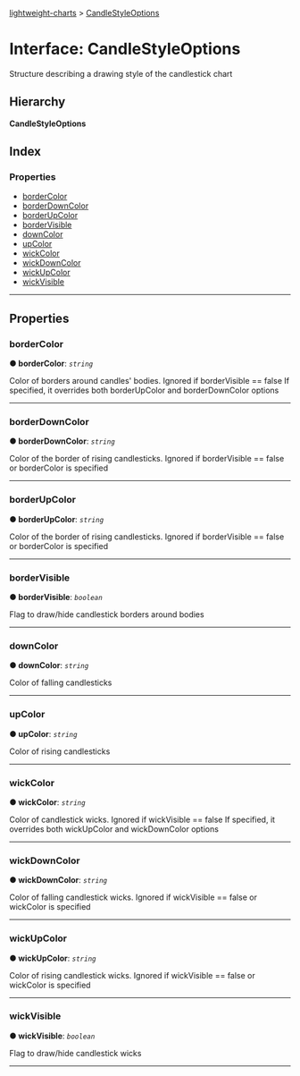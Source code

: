 [lightweight-charts](../README.md) > [CandleStyleOptions](../interfaces/candlestyleoptions.md)

# Interface: CandleStyleOptions

Structure describing a drawing style of the candlestick chart

## Hierarchy

**CandleStyleOptions**

## Index

### Properties

* [borderColor](candlestyleoptions.md#bordercolor)
* [borderDownColor](candlestyleoptions.md#borderdowncolor)
* [borderUpColor](candlestyleoptions.md#borderupcolor)
* [borderVisible](candlestyleoptions.md#bordervisible)
* [downColor](candlestyleoptions.md#downcolor)
* [upColor](candlestyleoptions.md#upcolor)
* [wickColor](candlestyleoptions.md#wickcolor)
* [wickDownColor](candlestyleoptions.md#wickdowncolor)
* [wickUpColor](candlestyleoptions.md#wickupcolor)
* [wickVisible](candlestyleoptions.md#wickvisible)

---

## Properties

<a id="bordercolor"></a>

###  borderColor

**● borderColor**: *`string`*

Color of borders around candles' bodies. Ignored if borderVisible == false If specified, it overrides both borderUpColor and borderDownColor options

___
<a id="borderdowncolor"></a>

###  borderDownColor

**● borderDownColor**: *`string`*

Color of the border of rising candlesticks. Ignored if borderVisible == false or borderColor is specified

___
<a id="borderupcolor"></a>

###  borderUpColor

**● borderUpColor**: *`string`*

Color of the border of rising candlesticks. Ignored if borderVisible == false or borderColor is specified

___
<a id="bordervisible"></a>

###  borderVisible

**● borderVisible**: *`boolean`*

Flag to draw/hide candlestick borders around bodies

___
<a id="downcolor"></a>

###  downColor

**● downColor**: *`string`*

Color of falling candlesticks

___
<a id="upcolor"></a>

###  upColor

**● upColor**: *`string`*

Color of rising candlesticks

___
<a id="wickcolor"></a>

###  wickColor

**● wickColor**: *`string`*

Color of candlestick wicks. Ignored if wickVisible == false If specified, it overrides both wickUpColor and wickDownColor options

___
<a id="wickdowncolor"></a>

###  wickDownColor

**● wickDownColor**: *`string`*

Color of falling candlestick wicks. Ignored if wickVisible == false or wickColor is specified

___
<a id="wickupcolor"></a>

###  wickUpColor

**● wickUpColor**: *`string`*

Color of rising candlestick wicks. Ignored if wickVisible == false or wickColor is specified

___
<a id="wickvisible"></a>

###  wickVisible

**● wickVisible**: *`boolean`*

Flag to draw/hide candlestick wicks

___

